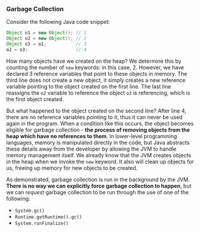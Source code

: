 ### Garbage Collection
Consider the following Java code snippet:
```java
Object o1 = new Object(); // 1
Object o2 = new Object(); // 2
Object o3 = o1;           // 3
o2 = o3;                  // 4
```

How many objects have we created on the heap? We determine this by counting the number of `new` keywords: in this case, 2. However, we have declared 3 reference variables that point to these objects in memory. The third line does not create a new object, it simply creates a new reference variable pointing to the object created on the first line. The last line reassigns the `o2` variable to reference the object `o3` is referencing, which is the first object created.

But what happened to the object created on the second line? After line 4, there are no reference variables pointing to it, thus it can never be used again in the program. When a condition like this occurs, the object becomes eligible for garbage collection - **the process of removing objects from the heap which have no references to them**. In lower-level programming languages, memory is manipulated directly in the code, but Java abstracts these details away from the developer by allowing the JVM to handle memory management itself. We already know that the JVM creates objects in the heap when we invoke the `new` keyword. It also will clean up objects for us, freeing up memory for new objects to be created.

As demonstrated, garbage collection is run in the background by the JVM. **There is no way we can explicitly force garbage collection to happen**, but we can *request* garbage collection to be run through the use of one of the following:
* `System.gc()`
* `Runtime.getRuntime().gc()`
* `System.runFinalize()`

